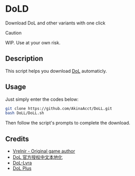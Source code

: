 # DoLD

Download DoL and other variants with one click

> [!CAUTION]
> WIP. Use at your own risk.

## Description

This script helps you download [DoL](https://degreesoflewdity.miraheze.org/) automaticly.

## Usage

Just simply enter the codes below:

```sh
git clone https://github.com/AkinaAcct/DoLL.git
bash DoLL/DoLL.sh
```

Then follow the script's prompts to complete the download.

## Credits

- [Vrelnir - Original game author](https://www.vrelnir.com/)  
- [DoL 官方授权中文本地化](https://github.com/Eltirosto/Degrees-of-Lewdity-Chinese-Localization)  
- [DoL-Lyra](https://github.com/DoL-Lyra/Lyra)  
- [DoL Plus](https://gitgud.io/Frostberg/degrees-of-lewdity-plus)  
